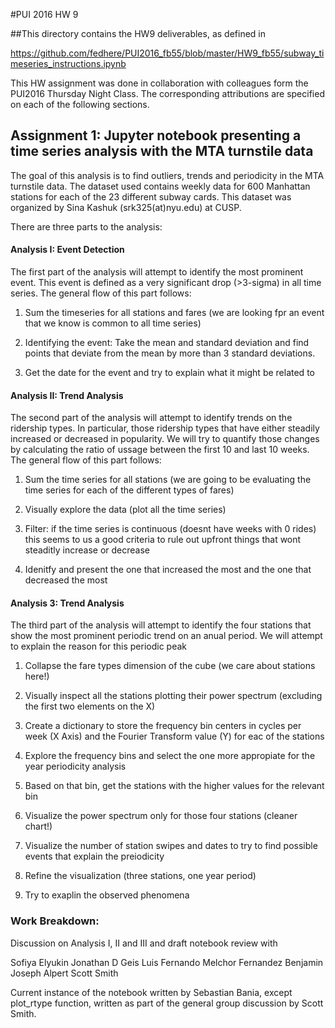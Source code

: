 #PUI 2016 HW 9

##This directory contains the HW9 deliverables, as defined in

https://github.com/fedhere/PUI2016_fb55/blob/master/HW9_fb55/subway_timeseries_instructions.ipynb

This HW assignment was done in collaboration with colleagues form the PUI2016 Thursday Night Class.
The corresponding attributions are specified on each of the following sections.

## Assignment 1:  Jupyter notebook presenting a time series analysis with the MTA turnstile data

The goal of this analysis is to find outliers, trends and periodicity in the MTA turnstile data.
The dataset used contains weekly data for 600 Manhattan stations for each of the 23 different subway cards. This dataset was organized by Sina Kashuk (srk325(at)nyu.edu) at CUSP.

There are three parts to the analysis:

#### Analysis I: Event Detection
The first part of the analysis will attempt to identify the most prominent event. This event is defined as a very significant drop (>3-sigma) in all time series. The general flow of this part follows:

1) Sum the timeseries for all stations and fares (we are looking fpr an event that we know is common to all time series)

2) Identifying the event: Take the mean and standard deviation and find points that deviate from the mean by more than 3 standard deviations.

3) Get the date for the event and try to explain what it might be related to

#### Analysis II: Trend Analysis
The second part of the analysis will attempt to identify trends on the ridership types. In particular, those ridership types that have either steadily increased or decreased in popularity. We will try to quantify those changes by calculating the ratio of ussage between the first 10 and last 10 weeks. The general flow of this part follows:

1) Sum the time series for all stations (we are going to be evaluating the time series for each of the different types of fares)

2) Visually explore the data (plot all the time series)

3) Filter: if the time series is continuous (doesnt have weeks with 0 rides) this seems to us a good criteria to rule out upfront things that wont steaditly increase or decrease

4) Idenitfy and present the one that increased the most and the one that decreased the most


#### Analysis 3: Trend Analysis
The third part of the analysis will attempt to identify the four stations that show the most prominent periodic trend on an anual period. We will attempt to explain the reason for this periodic peak

1) Collapse the fare types dimension of the cube (we care about stations here!)

2) Visually inspect all the stations plotting their power spectrum (excluding the first two elements on the X)

3) Create a dictionary to store the frequency bin centers in cycles per week (X Axis) and the Fourier Transform value (Y) for eac of the stations

4) Explore the frequency bins and select the one more appropiate for the year periodicity analysis

5) Based on that bin, get the stations with the higher values for the relevant bin

6) Visualize the power spectrum only for those four stations (cleaner chart!)

7) Visualize the number of  station swipes and dates to try to find possible events that explain the preiodicity

8) Refine the visualization (three stations, one year period)

9) Try to exaplin the observed phenomena


### Work Breakdown: 

Discussion on Analysis I, II and III and draft notebook review with  

Sofiya Elyukin
Jonathan D Geis
Luis Fernando Melchor Fernandez
Benjamin Joseph Alpert
Scott Smith

Current instance of the notebook written by Sebastian Bania, except plot_rtype function, written as part of the general group discussion by Scott Smith.


